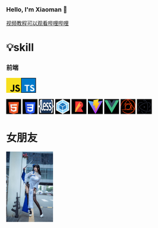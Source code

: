 ### Hello, I'm Xiaoman 👋

[视频教程可以观看哔哩哔哩](https://space.bilibili.com/99210573?spm_id_from=333.1007.0.0)

# 💡skill

### 前端
<img width='40' height='40' src='skill/js.png' /><img width='40' height='40' src='skill/ts.png' />

<img width='40' height='40' src='skill/h5.png' />
<img width='40' height='40' src='skill/css3.png' />
<img width='40' height='40' src='skill/less.png' />
<img width='40' height='40' src='skill/webpack.png' />
<img width='40' height='40' src='skill/rollup.png' />
<img width='40' height='40' src='skill/vite.png' />
<img width='40' height='40' src='skill/vue.png' />
<img width='40' height='40' src='skill/postCss.png' />
<img width='40' height='40' src='skill/electron.png' />

# 女朋友
 <img width='25%' height='25%' src='skill/p.jpg'  />

